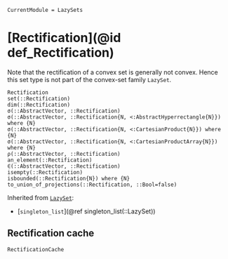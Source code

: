 ```@meta
CurrentModule = LazySets
```

# [Rectification](@id def_Rectification)

Note that the rectification of a convex set is generally not convex.
Hence this set type is not part of the convex-set family `LazySet`.

```@docs
Rectification
set(::Rectification)
dim(::Rectification)
σ(::AbstractVector, ::Rectification)
σ(::AbstractVector, ::Rectification{N, <:AbstractHyperrectangle{N}}) where {N}
σ(::AbstractVector, ::Rectification{N, <:CartesianProduct{N}}) where {N}
σ(::AbstractVector, ::Rectification{N, <:CartesianProductArray{N}}) where {N}
ρ(::AbstractVector, ::Rectification)
an_element(::Rectification)
∈(::AbstractVector, ::Rectification)
isempty(::Rectification)
isbounded(::Rectification{N}) where {N}
to_union_of_projections(::Rectification, ::Bool=false)
```

Inherited from [`LazySet`](@ref):
* [`singleton_list`](@ref singleton_list(::LazySet))

## Rectification cache

```@docs
RectificationCache
```
